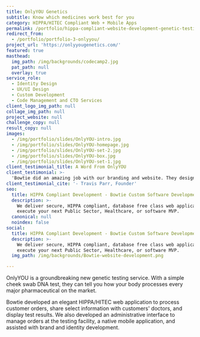 ```yaml
---
title: OnlyYOU Genetics
subtitle: Know which medicines work best for you
category: HIPPA/HITEC Compliant Web + Mobile Apps
permalink: /portfolio/hippa-compliant-website-development-genetic-testing/
redirect_from:
  - /portfolio/portfolio-3-onlyyou/
project_url: 'https://onlyyougenetics.com/'
featured: true
masthead:
  img_path: /img/backgrounds/codecamp2.jpg
  pat_path: null
  overlay: true
service_role:
  - Identity Design
  - UX/UI Design
  - Custom Development
  - Code Management and CTO Services
client_logo_img_path: null
collage_img_path: null
project_website: null
challenge_copy: null
result_copy: null
images:
  - /img/portfolio/slides/OnlyYOU-intro.jpg
  - /img/portfolio/slides/OnlyYOU-homepage.jpg
  - /img/portfolio/slides/OnlyYOU-set-2.jpg
  - /img/portfolio/slides/OnlyYOU-box.jpg
  - /img/portfolio/slides/OnlyYOU-set-1.jpg
client_testimonial_title: A Word From OnlyYOU
client_testimonial: >-
  'Bowtie did an amazing job with our branding and website. They designed, recommended and created our unique e-commerce platform from inception of our ideas and needs, the beginning and going all the way through commercialization of our companies. They continue to be a valuable partner in our business.'
client_testimonial_cite: '- Travis Parr, Founder'
seo:
  title: HIPPA Compliant Development - Bowtie Custom Software Development
  description: >-
    We deliver secure, HIPPA compliant, database free class web applications and websites. Contact us to
    execute your next Public Sector, Healthcare, or software MVP.
  canonical: null
  noindex: false
social:
  title: HIPPA Compliant Development - Bowtie Custom Software Development
  description: >-
    We deliver secure, HIPPA compliant, database free class web applications and websites. Contact us to
    execute your next Public Sector, Healthcare, or software MVP.
  img_path: /img/backgrounds/Bowtie-website-development.png

---
```


OnlyYOU is a groundbreaking new genetic testing service. With a simple cheek swab DNA test, they can tell you how your body processes every major pharmaceutical on the market.

Bowtie developed an elegant HIPPA/HITEC web application to process customer orders, share select information with customers' doctors, and display test results. We also developed an administrative interface to manage orders at the testing facility, a native mobile application, and assisted with brand and identity development.
